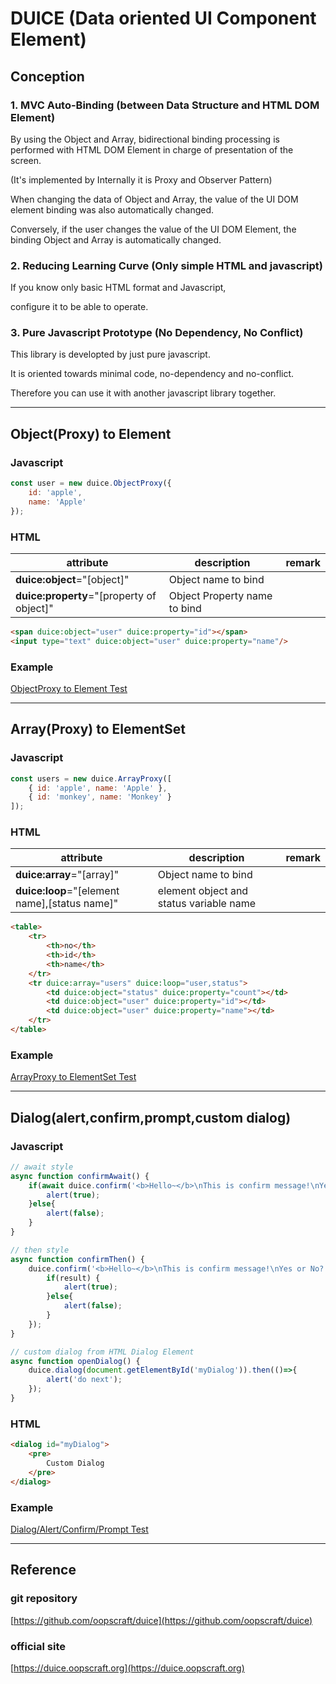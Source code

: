 # DUICE (Data oriented UI Component Element)

## Conception

### 1. MVC Auto-Binding (between Data Structure and HTML DOM Element)

By using the Object and Array, bidirectional binding processing is performed with HTML DOM Element in charge of presentation of the screen.

(It's implemented by Internally it is Proxy and Observer Pattern)

When changing the data of Object and Array, the value of the UI DOM element binding was also automatically changed.

Conversely, if the user changes the value of the UI DOM Element, the binding Object and Array is automatically changed.


### 2. Reducing Learning Curve (Only simple HTML and javascript)

If you know only basic HTML format and Javascript,

configure it to be able to operate.



### 3. Pure Javascript Prototype (No Dependency, No Conflict)

This library is developted by just pure javascript.

It is oriented towards minimal code, no-dependency and no-conflict.

Therefore you can use it with another javascript library together.


--------------------------------------------------


## Object(Proxy) to Element

### Javascript

```javascript
const user = new duice.ObjectProxy({
    id: 'apple',
    name: 'Apple'
});
```

### HTML

| attribute                                 | description                  | remark |
|-------------------------------------------|------------------------------|--------|
| **duice:object**="[object]"               | Object name to bind          |        |
| **duice:property**="[property of object]" | Object Property name to bind |        |


```html
<span duice:object="user" duice:property="id"></span>
<input type="text" duice:object="user" duice:property="name"/>
```

### Example
[ObjectProxy to Element Test](test/ElementTest.html)


-----------------------------------------------------------


## Array(Proxy) to ElementSet

### Javascript

```javascript
const users = new duice.ArrayProxy([
    { id: 'apple', name: 'Apple' },
    { id: 'monkey', name: 'Monkey' }
]);
```

### HTML

| attribute                                     | description                             | remark |
|-----------------------------------------------|-----------------------------------------|--------|
| **duice:array**="[array]"                     | Object name to bind                     |        |
| **duice:loop**="[element name],[status name]" | element object and status variable name |        |

```html
<table>
    <tr>
        <th>no</th>
        <th>id</th>
        <th>name</th>
    </tr>
    <tr duice:array="users" duice:loop="user,status">
        <td duice:object="status" duice:property="count"></td>
        <td duice:object="user" duice:property="id"></td>
        <td duice:object="user" duice:property="name"></td>
    </tr>
</table>
```

### Example

[ArrayProxy to ElementSet Test](test/ElementSetTest.html)


-----------------------------------------------------------


## Dialog(alert,confirm,prompt,custom dialog)

### Javascript
```javascript
// await style
async function confirmAwait() {
    if(await duice.confirm('<b>Hello~</b>\nThis is confirm message!\nYes or No?')){
        alert(true);
    }else{
        alert(false);
    }
}

// then style
async function confirmThen() {
    duice.confirm('<b>Hello~</b>\nThis is confirm message!\nYes or No?').then((result) =>{
        if(result) {
            alert(true);
        }else{
            alert(false);
        }
    });
}

// custom dialog from HTML Dialog Element
async function openDialog() {
    duice.dialog(document.getElementById('myDialog')).then(()=>{
        alert('do next');
    });
}
```

### HTML 

```html
<dialog id="myDialog">
    <pre>
        Custom Dialog
    </pre>
</dialog>
```

### Example

[Dialog/Alert/Confirm/Prompt Test](test/dialog/Dialog.html)


------------------------------------------------------------


## Reference

### git repository
[https://github.com/oopscraft/duice](https://github.com/oopscraft/duice)

### official site
[https://duice.oopscraft.org](https://duice.oopscraft.org)



